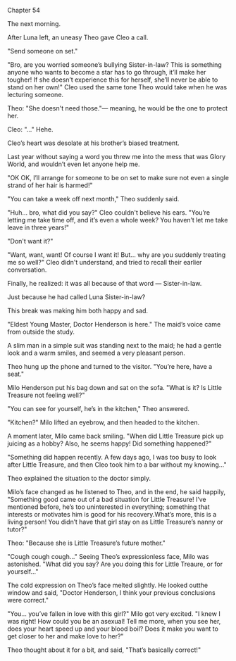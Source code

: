 Chapter 54

The next morning.


After Luna left, an uneasy Theo gave Cleo a call.


"Send someone on set."


"Bro, are you worried someone’s bullying Sister-in-law? This is something anyone who wants to become a star has to go through, it’ll make her tougher! If she doesn’t experience this for herself, she’ll never be able to stand on her own!" Cleo used the same tone Theo would take when he was lecturing someone.


Theo: "She doesn't need those."— meaning, he would be the one to protect her.


Cleo: "…" Hehe.


Cleo’s heart was desolate at his brother’s biased treatment.


Last year without saying a word you threw me into the mess that was Glory World, and wouldn’t even let anyone help me.


"OK OK, I’ll arrange for someone to be on set to make sure not even a single strand of her hair is harmed!"


"You can take a week off next month," Theo suddenly said.


"Huh… bro, what did you say?" Cleo couldn't believe his ears. "You’re letting me take time off, and it’s even a whole week? You haven’t let me take leave in three years!"


"Don't want it?"


"Want, want, want! Of course I want it! But… why are you suddenly treating me so well?" Cleo didn't understand, and tried to recall their earlier conversation.


Finally, he realized: it was all because of that word — Sister-in-law.


Just because he had called Luna Sister-in-law?


This break was making him both happy and sad.


"Eldest Young Master, Doctor Henderson is here." The maid’s voice came from outside the study.


A slim man in a simple suit was standing next to the maid; he had a gentle look and a warm smiles, and seemed a very pleasant person.


Theo hung up the phone and turned to the visitor. "You’re here, have a seat."


Milo Henderson put his bag down and sat on the sofa. "What is it? Is Little Treasure not feeling well?"


"You can see for yourself, he’s in the kitchen," Theo answered.


"Kitchen?" Milo lifted an eyebrow, and then headed to the kitchen.


A moment later, Milo came back smiling. "When did Little Treasure pick up juicing as a hobby? Also, he seems happy! Did something happened?"


"Something did happen recently. A few days ago, I was too busy to look after Little Treasure, and then Cleo took him to a bar without my knowing…"


Theo explained the situation to the doctor simply.


Milo’s face changed as he listened to Theo, and in the end, he said happily, "Something good came out of a bad situation for Little Treasure! I’ve mentioned before, he’s too uninterested in everything; something that interests or motivates him is good for his recovery.What’s more, this is a living person! You didn’t have that girl stay on as Little Treasure’s nanny or tutor?"


Theo: "Because she is Little Treasure’s future mother."


"Cough cough cough…" Seeing Theo’s expressionless face, Milo was astonished. "What did you say? Are you doing this for Little Treaure, or for yourself…"


The cold expression on Theo’s face melted slightly. He looked outthe window and said, "Doctor Henderson, I think your previous conclusions were correct."


"You… you’ve fallen in love with this girl?" Milo got very excited. "I knew I was right! How could you be an asexual! Tell me more, when you see her, does your heart speed up and your blood boil? Does it make you want to get closer to her and make love to her?"


Theo thought about it for a bit, and said, "That’s basically correct!"